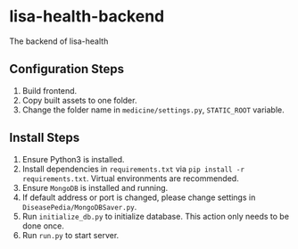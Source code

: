 # lisa-health-backend

The backend of lisa-health

## Configuration Steps
1. Build frontend.
2. Copy built assets to one folder.
3. Change the folder name in `medicine/settings.py`, `STATIC_ROOT` variable.

## Install Steps
1. Ensure Python3 is installed.
2. Install dependencies in `requirements.txt` via `pip install -r requirements.txt`. Virtual environments are recommended.
3. Ensure `MongoDB` is installed and running.
4. If default address or port is changed, please change settings in `DiseasePedia/MongoDBSaver.py`.
5. Run `initialize_db.py` to initialize database. This action only needs to be done once.
6. Run `run.py` to start server.
